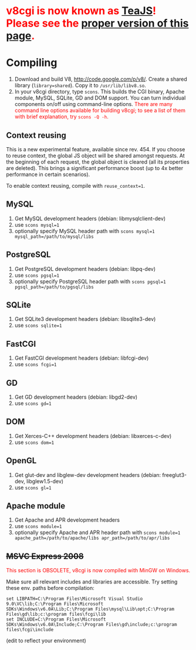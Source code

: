 # <font color='red'><b>v8cgi is now known as <a href='http://code.google.com/p/teajs/'>TeaJS</a>! Please see the <a href='http://code.google.com/p/teajs/wiki/Compiling'>proper version of this page</a>.</b></font> #

# Compiling #

  1. Download and build V8, http://code.google.com/p/v8/. Create a shared library (`library=shared`). Copy it to `/usr/lib/libv8.so`.
  1. In your v8cgi directory, type `scons`. This builds the CGI binary, Apache module, MySQL, SQLite, GD and DOM support. You can turn individual components on/off using command-line options. <font color='red'>There are many command line options available for building v8cgi; to see a list of them with brief explanation, try <code>scons -Q -h</code>.</font>

## Context reusing ##

This is a new experimental feature, available since rev. 454. If you choose to reuse context, the global JS object will be shared amongst requests. At the beginning of each request, the global object is cleared (all its properties are deleted). This brings a significant performance boost (up to 4x better performance in certain scenarios).

To enable context reusing, compile with `reuse_context=1`.

## MySQL ##

  1. Get MySQL development headers (debian: libmysqlclient-dev)
  1. use `scons mysql=1`
  1. optionally specify MySQL header path with `scons mysql=1 mysql_path=/path/to/mysql/libs`

## PostgreSQL ##

  1. Get PostgreSQL development headers (debian: libpq-dev)
  1. use `scons pgsql=1`
  1. optionally specify PostgreSQL header path with `scons pgsql=1 pgsql_path=/path/to/pgsql/libs`

## SQLite ##

  1. Get SQLite3 development headers (debian: libsqlite3-dev)
  1. use `scons sqlite=1`

## FastCGI ##

  1. Get FastCGI development headers (debian: libfcgi-dev)
  1. use `scons fcgi=1`

## GD ##

  1. Get GD development headers (debian: libgd2-dev)
  1. use `scons gd=1`

## DOM ##

  1. Get Xerces-C++ development headers (debian: libxerces-c-dev)
  1. use `scons dom=1`

## OpenGL ##

  1. Get glut-dev and libglew-dev development headers (debian: freeglut3-dev, libglew1.5-dev)
  1. use `scons gl=1`

## Apache module ##

  1. Get Apache and APR development headers
  1. use `scons module=1`
  1. optionally specify Apache and APR header path with `scons module=1 apache_path=/path/to/apache/libs apr_path=/path/to/apr/libs`

## ~~MSVC Express 2008~~ ##

<font color='red'>This section is OBSOLETE, v8cgi is now compiled with MinGW on Windows.</font>

Make sure all relevant includes and libraries are accessible. Try setting these env. paths before compilation:
```
set LIBPATH=C:\Program Files\Microsoft Visual Studio 9.0\VC\lib;C:\Program Files\Microsoft SDKs\Windows\v6.0A\Lib;C:\Program Files\mysql\Lib\opt;C:\Program Files\gd\lib;c:\program files\fcgi\lib
set INCLUDE=C:\Program Files\Microsoft SDKs\Windows\v6.0A\Include;C:\Program Files\gd\include;c:\program files\fcgi\include
```

(edit to reflect your environment)